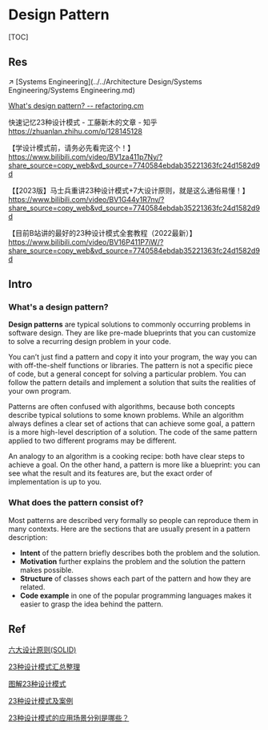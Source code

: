 # Design Pattern

[TOC]



## Res

↗️ [Systems Engineering](../../Architecture Design/Systems Engineering/Systems Engineering.md) 


[What's design pattern?  -- refactoring.cm](https://refactoring.guru/design-patterns/what-is-pattern)

快速记忆23种设计模式 - 工藤新木的文章 - 知乎 https://zhuanlan.zhihu.com/p/128145128


【学设计模式前，请务必先看完这个！】 https://www.bilibili.com/video/BV1za411p7Ny/?share_source=copy_web&vd_source=7740584ebdab35221363fc24d1582d9d

【【2023版】马士兵重讲23种设计模式+7大设计原则，就是这么通俗易懂！】 https://www.bilibili.com/video/BV1G44y1R7nv/?share_source=copy_web&vd_source=7740584ebdab35221363fc24d1582d9d

【目前B站讲的最好的23种设计模式全套教程（2022最新）】 https://www.bilibili.com/video/BV16P411P7iW/?share_source=copy_web&vd_source=7740584ebdab35221363fc24d1582d9d



## Intro
### What's a design pattern?
**Design patterns** are typical solutions to commonly occurring problems in software design. They are like pre-made blueprints that you can customize to solve a recurring design problem in your code.

You can’t just find a pattern and copy it into your program, the way you can with off-the-shelf functions or libraries. The pattern is not a specific piece of code, but a general concept for solving a particular problem. You can follow the pattern details and implement a solution that suits the realities of your own program.

Patterns are often confused with algorithms, because both concepts describe typical solutions to some known problems. While an algorithm always defines a clear set of actions that can achieve some goal, a pattern is a more high-level description of a solution. The code of the same pattern applied to two different programs may be different.

An analogy to an algorithm is a cooking recipe: both have clear steps to achieve a goal. On the other hand, a pattern is more like a blueprint: you can see what the result and its features are, but the exact order of implementation is up to you.

### What does the pattern consist of?
Most patterns are described very formally so people can reproduce them in many contexts. Here are the sections that are usually present in a pattern description:

- **Intent** of the pattern briefly describes both the problem and the solution.
- **Motivation** further explains the problem and the solution the pattern makes possible.
- **Structure** of classes shows each part of the pattern and how they are related.
- **Code example** in one of the popular programming languages makes it easier to grasp the idea behind the pattern.



## Ref
[六大设计原则(SOLID)](https://link.zhihu.com/?target=https%3A//www.jianshu.com/p/3268264ae581)

[23种设计模式汇总整理](https://link.zhihu.com/?target=https%3A//blog.csdn.net/jason0539/article/details/44956775)

[图解23种设计模式](https://link.zhihu.com/?target=https%3A//www.sohu.com/a/287052635_100028126)

[23种设计模式及案例](https://link.zhihu.com/?target=https%3A//www.jianshu.com/p/4a5a0a92e7d5)

[23种设计模式的应用场景分别是哪些？](https://www.zhihu.com/question/319789674/answer/664730776)
